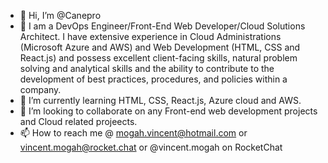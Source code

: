 - 👋 Hi, I’m @Canepro
- 👀 I am a DevOps Engineer/Front-End Web Developer/Cloud Solutions Architect. I have extensive experience in Cloud Administrations (Microsoft Azure and AWS) and Web Development (HTML, CSS and React.js) and possess excellent client-facing skills, natural problem solving and analytical skills and the ability to contribute to the development of best practices, procedures, and policies within a company.
- 🌱 I’m currently learning HTML, CSS, React.js, Azure cloud and AWS.
- 💞️ I’m looking to collaborate on any Front-end web development projects and Cloud related projeects.
- 📫 How to reach me @ mogah.vincent@hotmail.com or vincent.mogah@rocket.chat or @vincent.mogah on RocketChat

<!---
Canepro/Canepro is a ✨ special ✨ repository because its `README.md` (this file) appears on your GitHub profile.
You can click the Preview link to take a look at your changes.
--->
